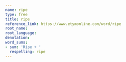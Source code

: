 ```yaml
---
name: ripe
type: free
title: ripe
reference_link: https://www.etymonline.com/word/ripe
root_name: 
root_language: 
denotation: 
word_sums:
- sum: 'Ripe + '
  respelling: ripe
---
```

